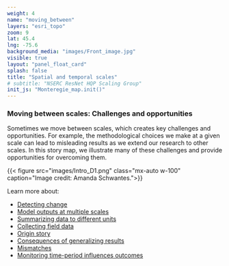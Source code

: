 ```yaml
---
weight: 4
name: "moving_between"
layers: "esri_topo"
zoom: 9
lat: 45.4
lng: -75.6
background_media: "images/Front_image.jpg" 
visible: true
layout: "panel_float_card"
splash: false
title: "Spatial and temporal scales"
# subtitle: "NSERC ResNet HQP Scaling Group"
init_js: "Monteregie_map.init()"
---
```


### Moving between scales: Challenges and opportunities

Sometimes we move between scales, which creates key challenges and opportunities. For example, the methodological choices we make at a given scale can lead to misleading results as we extend our research to other scales. In this story map, we illustrate many of these challenges and provide opportunities for overcoming them.

<div class="clearfix"></div>

{{< figure src="images/Intro_D1.png" class="mx-auto w-100" caption="Image credit: Amanda Schwantes.">}}

Learn more about:   
- [Detecting change](../challenge_2a/)  
- [Model outputs at multiple scales](../challenge_5/)  
- [Summarizing data to different units](../challenge_2b/)  
- [Collecting field data](../challenge_1/)  
- [Origin story](../challenge_4/)   
- [Consequences of generalizing results](../challenge_2c/)   
- [Mismatches](../challenge_3/)   
- [Monitoring time-period influences outcomes](../challenge_2d/) 



<!-- 
#### To learn more about each challenge, click on the title below:
{.text-center} -->

<!---[Add in finalized list of challenges: Matches what’s described in dropdown menu] --->






